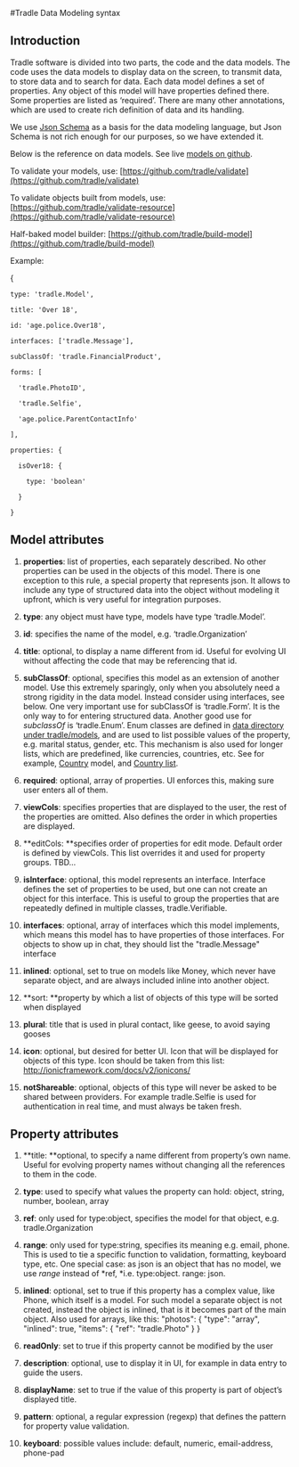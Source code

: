 #Tradle Data Modeling syntax

## Introduction

Tradle software is divided into two parts, the code and the data models. The code uses the data models to display data on the screen, to transmit data, to store data and to search for data. Each data model defines a set of properties. Any object of this model will have properties defined there. Some properties are listed as ‘required’. There are many other annotations, which are used to create rich definition of data and its handling. 

We use [Json Schema](http://json-schema.org/) as a basis for the data modeling language, but Json Schema is not rich enough for our purposes, so we have extended it.

Below is the reference on data models. See live [models on github](https://github.com/tradle/models).

To validate your models, use: [https://github.com/tradle/validate](https://github.com/tradle/validate)

To validate objects built from models, use: [https://github.com/tradle/validate-resource](https://github.com/tradle/validate-resource) 

Half-baked model builder: [https://github.com/tradle/build-model](https://github.com/tradle/build-model)  

Example:

  {

    type: 'tradle.Model',

    title: 'Over 18',

    id: 'age.police.Over18',

    interfaces: ['tradle.Message'],

    subClassOf: 'tradle.FinancialProduct',

    forms: [

      'tradle.PhotoID',

      'tradle.Selfie',

      'age.police.ParentContactInfo'

    ],

    properties: {

      isOver18: {

        type: 'boolean'

      }

    }

  

## Model attributes

1. **properties**: list of properties, each separately described. No other properties can be used in the objects of this model. 
There is one exception to this rule, a special property that represents json. It allows to include any type of structured data into the object without modeling it upfront, which is very useful for integration purposes. 

2. **type**: any object must have type, models have type ‘tradle.Model’.

3. **id**: specifies the name of the model, e.g. ‘tradle.Organization’

4. **title**: optional, to display a name different from id. Useful for evolving UI without affecting the code that may be referencing that id.

5. **subClassOf**: optional, specifies this model as an extension of another model. Use this extremely sparingly, only when you absolutely need a strong rigidity in the data model. Instead consider using interfaces, see below. One very important use for subClassOf is ‘tradle.Form’. It is the only way to  for entering structured data. Another good use for *subclassOf* is ‘tradle.Enum’. Enum classes are defined in [data directory under tradle/models](https://github.com/tradle/models/tree/3fa9b772ea0a15c175ccd2f574b8e99377518586/data), and are used to list possible values of the property, e.g. marital status, gender, etc. This mechanism is also used for longer lists, which are predefined, like currencies, countries, etc. See for example, [Country](https://github.com/tradle/models/blob/243a8ccc7ef65ab68582ce51a44fe571f4ee0a58/models/tradle.Country.json) model, and [Country list](https://github.com/tradle/models/blob/8ee099313329657d6fc043d4dad2aebeb0df54f4/data/tradle.Country.json).

6. **required**: optional, array of properties. UI enforces this, making sure user enters all of them.

7. **viewCols**: specifies properties that are displayed to the user, the rest of the properties are omitted. Also defines the order in which properties are displayed. 

8. **editCols: **specifies order of properties for edit mode. Default order is defined by viewCols. This list overrides it and used for property groups. TBD...

9. **isInterface**: optional, this model represents an interface. Interface defines the set of properties to be used, but one can not create an object for this interface. This is useful to group the properties that are repeatedly defined in multiple classes, tradle.Verifiable. 

10. **interfaces**: optional, array of interfaces which this model implements, which means this model has to have properties of those interfaces. For objects to show up in chat, they should list the "tradle.Message" interface

11. **inlined**: optional, set to true on models like Money, which never have separate object, and are always included inline into another object.

12. **sort: **property by which a list of objects of this type will be sorted when displayed

13. **plural**: title that is used in plural contact, like geese, to avoid saying gooses

14. **icon**: optional, but desired for better UI. Icon that will be displayed for objects of this type. Icon should be taken from this list: http://ionicframework.com/docs/v2/ionicons/

15. **notShareable**: optional, objects of this type will never be asked to be shared between providers. For example tradle.Selfie is used for authentication in real time, and must always be taken fresh.

## Property attributes

1. **title: **optional, to specify a name different from property’s own name. Useful for evolving property names without changing all the references to them in the code.

2. **type**: used to specify what values the property can hold: 
object, string, number, boolean, array

3. **ref**: only used for type:object, specifies the model for that object, e.g. tradle.Organization

4. **range**: only used for type:string, specifies its meaning e.g. email, phone. This is used to tie a specific function to validation, formatting, keyboard type, etc. 
One special case: as json is an object that has no model, we use *range* instead of *ref, *i.e. type:object. range: json. 

5. **inlined**: optional, set to true if this property has a complex value, like Phone, which itself is a model. For such model a separate object is not created, instead the object is inlined, that is it becomes part of the main object. Also used for arrays, like this:
"photos": { "type": "array", "inlined": true, "items": { "ref": "tradle.Photo" } }

6. **readOnly**: set to true if this property cannot be modified by the user 

7. **description**: optional, use to display it in UI, for example in data entry to guide the users.

8. **displayName**: set to true if the value of this property is part of object’s displayed title.

9. **pattern**: optional, a regular expression (regexp) that defines the pattern for property value validation.

10. **keyboard**: possible values include: default, numeric, email-address, phone-pad

